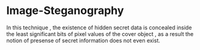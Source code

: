 # Image-Steganography
In this technique , the existence of hidden secret data is concealed inside the least significant bits of pixel values of the cover object , as a result the notion of presense of secret information does not even exist.
